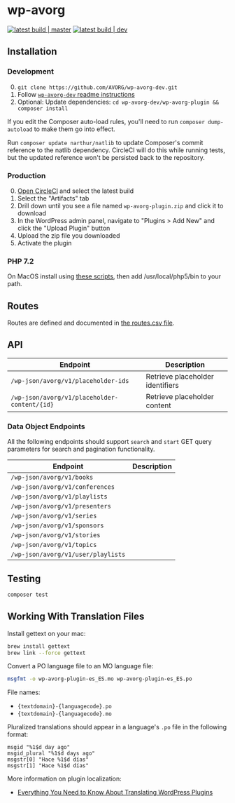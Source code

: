 # wp-avorg

[![latest build | master](https://img.shields.io/badge/latest%20build-master-75d60d)](https://wp-avorg-plugin-master.surge.sh/wp-avorg-plugin.zip)
[![latest build | dev](https://img.shields.io/badge/latest%20build-dev-f39f37)](https://wp-avorg-plugin-dev.surge.sh/wp-avorg-plugin.zip)

## Installation

### Development

0. `git clone https://github.com/AVORG/wp-avorg-dev.git`
0. Follow [`wp-avorg-dev` readme instructions](https://github.com/AVORG/wp-avorg-dev)
0. Optional: Update dependencies: `cd wp-avorg-dev/wp-avorg-plugin && composer install`

If you edit the Composer auto-load rules, you'll need to run `composer dump-autoload` to make them go into effect.

Run `composer update narthur/natlib` to update Composer's commit reference to the natlib dependency. CircleCI will do 
this while running tests, but the updated reference won't be persisted back to the repository.

### Production

0. [Open CircleCI](https://circleci.com/gh/avorg/wp-avorg-plugin) and select the latest build
0. Select the "Artifacts" tab
0. Drill down until you see a file named `wp-avorg-plugin.zip` and click it to download
0. In the WordPress admin panel, navigate to "Plugins > Add New" and click the "Upload Plugin" button
0. Upload the zip file you downloaded
0. Activate the plugin

### PHP 7.2

On MacOS install using [these scripts](https://php-osx.liip.ch/), then add /usr/local/php5/bin to your path.

## Routes

Routes are defined and documented in [the routes.csv file](routes.csv).

## API

Endpoint                                                            | Description
--------------------------------------------------------------------|------------------------------------
`/wp-json/avorg/v1/placeholder-ids`                                 | Retrieve placeholder identifiers
`/wp-json/avorg/v1/placeholder-content/{id}`                        | Retrieve placeholder content

### Data Object Endpoints

All the following endpoints should support `search` and `start` GET query parameters for search and
pagination functionality.

Endpoint                                                            | Description
--------------------------------------------------------------------|------------------------------------
`/wp-json/avorg/v1/books`                                           |
`/wp-json/avorg/v1/conferences`                                     |
`/wp-json/avorg/v1/playlists`                                       |
`/wp-json/avorg/v1/presenters`                                      |
`/wp-json/avorg/v1/series`                                          |
`/wp-json/avorg/v1/sponsors`                                        |
`/wp-json/avorg/v1/stories`                                         |
`/wp-json/avorg/v1/topics`                                          |
`/wp-json/avorg/v1/user/playlists`                                  |


## Testing

```bash
composer test
```

## Working With Translation Files

Install gettext on your mac:

```bash
brew install gettext
brew link --force gettext
```

Convert a PO language file to an MO language file:

```bash
msgfmt -o wp-avorg-plugin-es_ES.mo wp-avorg-plugin-es_ES.po
```

File names:

- `{textdomain}-{languagecode}.po`
- `{textdomain}-{languagecode}.mo`

Pluralized translations should appear in a language's `.po` file in the following format:

```po
msgid "%1$d day ago"
msgid_plural "%1$d days ago"
msgstr[0] "Hace %1$d días"
msgstr[1] "Hace %1$d días"
```

More information on plugin localization:

- [Everything You Need to Know About Translating WordPress Plugins](https://premium.wpmudev.org/blog/translating-wordpress-plugins/)